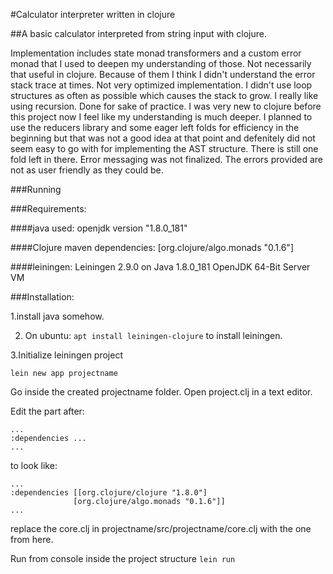 #Calculator interpreter written in clojure

##A basic calculator interpreted from string input with clojure.

Implementation includes state monad transformers and a custom error monad that I used to deepen my understanding of those. Not necessarily that useful in clojure. Because of them I think I didn't understand the error stack trace at times. Not very optimized implementation. I didn't use loop structures as often as possible which causes the stack to grow. I really like using recursion. Done for  sake of practice. I was very new to clojure before this project now I feel like my understanding is much deeper. I planned to use the reducers library and some eager left folds for efficiency in the beginning but that was not a good idea at that point and defenitely did not seem easy to go with for implementing the AST structure. There is still one fold left in there. Error messaging was not finalized. The errors provided are not as user friendly as they could be.

###Running

###Requirements:

####java used:
	 openjdk version "1.8.0_181"

####Clojure maven dependencies:
	    [org.clojure/algo.monads "0.1.6"]

####leiningen:
	Leiningen 2.9.0 on Java 1.8.0_181 OpenJDK 64-Bit Server VM

###Installation:

1.install java somehow.

2. On ubuntu:
```apt install leiningen-clojure```
to install leiningen.

3.Initialize leiningen project

```lein new app projectname```

Go inside the created projectname folder.
Open project.clj in a text editor.

Edit the part after:
```
...
:dependencies ...
...
```

to look like:
```
...
:dependencies [[org.clojure/clojure "1.8.0"]
              [org.clojure/algo.monads "0.1.6"]]
...
```

replace the core.clj in projectname/src/projectname/core.clj
with the one from here.


Run from console inside the project structure
```lein run```








